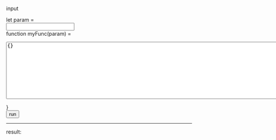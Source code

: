 input

let param =  
<input type="text" id="param"/>  
function myFunc(param) =   
<textarea id='func' rows="10" cols="150"'>{}</textarea>  
}  
<button id='run' onclick='onRunClick()'>run</button>
<script>
let param = document.getElementById("param").value;
let func;
function onRunClick() = {
  func = eval('(param)=>{'+document.getElementById("func").value+'}');
  document.getElementById("result").innerHTML = func(param);
}
  
</script>
---
result:  
<div id='result' width='400' height='100'></div>
